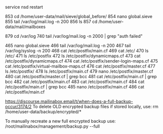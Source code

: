 service nsd restart


  853  cd /home/user-data/mail/sieve/global_before/
  854  nano global.sieve 
  855  tail /var/log/mail.log -n 200
  856  ls
  857  cd /home/user-data/mail/mailboxes


  879  cd /var/log
  740  tail /var/log/mail.log -n 2000 | grep "auth failed"



  465  nano global.sieve
  466  tail /var/log/mail.log -n 200
  467  tail /var/log/syslog -n 200
  468  cat /etc/postfix/main.cf
  469  cat /etc/
  470  ls /etc/
  471  ls /etc/postfix
  472  ls /etc/postfix/dynamicmaps.cf 
  473  cat /etc/postfix/dynamicmaps.cf 
  474  cat /etc/postfix/sender-login-maps.cf 
  475  cat /etc/postfix/virtual-mailbox-maps.cf 
  476  cat /etc/postfix/master.cf 
  477  ls /etc/postfix/
  478  ls /etc/postfix/main.cf
  479  nano /etc/postfix/master.cf 
  480  cat /etc/postfix/master.cf | grep bcc
  481  cat /etc/postfix/main.cf | grep bcc
  482  cat /etc/postfix/main.cf
  483  cat /etc/postfix/main.cf 
  484  cat /etc/postfix/main.cf | grep bcc
  485  nano /etc/postfix/main.cf
  486  cat /etc/postfix/main.cf

https://discourse.mailinabox.email/t/when-does-a-full-backup-occur/3174/2
To delete OLD encrypted backup files if stored locally, use:
rm /home/user-data/backup/encrypted/*

To manually recreate a new full encrypted backup use:
/root/mailinabox/management/backup.py --full




